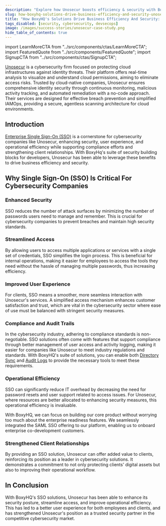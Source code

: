 ```yaml
---
description: "Explore how Unosecur boosts efficiency & security with BoxyHQ's SSO solutions, ensuring streamlined access and robust protection."
slug: how-boxyhq-solutions-drive-business-efficiency-and-security-unosecur
title: "How BoxyHQ's Solutions Drive Business Efficiency And Security: Unosecur"
tags_disabled: [security, cybersecurity, devsecops]
image: /images/success-stories/unosecur-case-study.png
hide_table_of_contents: true
---
```


import LearnMoreCTA from "../src/components/ctas/LearnMoreCTA";
import FeaturedQuote from "../src/components/FeaturedQuote";
import SignupCTA from "../src/components/ctas/SignupCTA";

[Unosecur](https://www.unosecur.com/) is a cybersecurity firm focused on protecting cloud infrastructures against identity threats. Their platform offers real-time analysis to visualize and understand cloud permissions, aiming to eliminate access risks. Trusted by cloud-native companies, Unosecur ensures comprehensive identity security through continuous monitoring, malicious activity tracking, and automated remediation with a no-code approach. Their services are designed for effective breach prevention and simplified IAMOps, providing a secure, agentless scanning architecture for cloud environments.

## Introduction

[Enterprise Single Sign-On (SSO)](/enterprise-sso) is a cornerstone for cybersecurity companies like Unosecur, enhancing security, user experience, and operational efficiency while supporting compliance efforts and strengthening client relationships. With BoxyHq's suite of security building blocks for developers, Unosecur has been able to leverage these benefits to drive business efficiency and security.

<SignupCTA campaign="success-story-unosecur" />

## Why Single Sign-On (SSO) Is Critical For Cybersecurity Companies

### Enhanced Security

SSO reduces the number of attack surfaces by minimizing the number of passwords users need to manage and remember. This is crucial for cybersecurity companies to prevent breaches and maintain high security standards.

### Streamlined Access

By allowing users to access multiple applications or services with a single set of credentials, SSO simplifies the login process. This is beneficial for internal operations, making it easier for employees to access the tools they need without the hassle of managing multiple passwords, thus increasing efficiency.

### Improved User Experience

For clients, SSO means a smoother, more seamless interaction with Unosecur's services. A simplified access mechanism enhances customer satisfaction and trust, which are vital in the cybersecurity sector where ease of use must be balanced with stringent security measures.

### Compliance and Audit Trails

In the cybersecurity industry, adhering to compliance standards is non-negotiable. SSO solutions often come with features that support compliance through better management of user access and activity logging, making it easier for companies like Unosecur to meet industry regulations and standards. With BoxyHQ's suite of solutions, you can enable both [Directory Sync](/directory-sync) and [Audit Logs](/audit-logs) to provide the necessary tools to meet these requirements.

### Operational Efficiency

SSO can significantly reduce IT overhead by decreasing the need for password resets and user support related to access issues. For Unosecur, where resources are better allocated to enhancing security measures, this operational efficiency is invaluable.

<FeaturedQuote personName="Santosh Jayaprakash" personRole="Co-Founder Unosecur" pictureSrc="/images/success-stories/santosh-unosecur">
 With BoxyHQ, we can focus on building our core product without worrying too much about the enterprise readiness features. We seamlessly integrated the SAML SSO offering to our platform, enabling us to onboard enterprise co-development customers.
</FeaturedQuote>

### Strengthened Client Relationships

By providing an SSO solution, Unosecur can offer added value to clients, reinforcing its position as a leader in cybersecurity solutions. It demonstrates a commitment to not only protecting clients' digital assets but also to improving their operational workflow.

## In Conclusion

With BoxyHQ's SSO solutions, Unosecur has been able to enhance its security posture, streamline access, and improve operational efficiency. This has led to a better user experience for both employees and clients, and has strengthened Unosecur's position as a trusted security partner in the competitive cybersecurity market.

<LearnMoreCTA label="Read the interview with Unosecur" newWindow={false} url="/blog/unlocking-efficiency-with-enterprise-sso-a-unosecur-case-study" />
